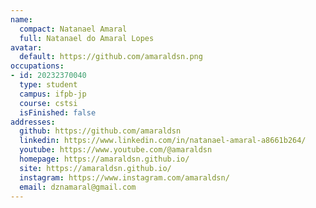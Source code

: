 ```yaml
---
name:
  compact: Natanael Amaral
  full: Natanael do Amaral Lopes
avatar:
  default: https://github.com/amaraldsn.png
occupations:
- id: 20232370040
  type: student
  campus: ifpb-jp
  course: cstsi
  isFinished: false
addresses:
  github: https://github.com/amaraldsn
  linkedin: https://www.linkedin.com/in/natanael-amaral-a8661b264/
  youtube: https://www.youtube.com/@amaraldsn
  homepage: https://amaraldsn.github.io/
  site: https://amaraldsn.github.io/
  instagram: https://www.instagram.com/amaraldsn/
  email: dznamaral@gmail.com
---
```

